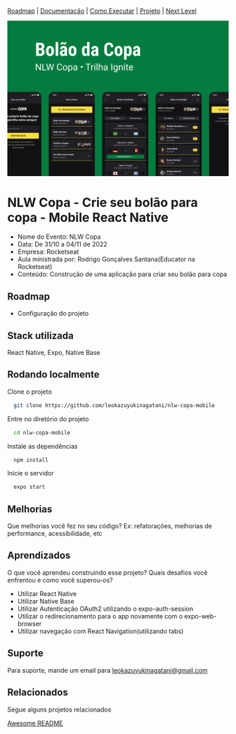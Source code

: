 [Roadmap](#roadmap) |
[Documentação](#documentação) |
[Como Executar](#rodando-localmente) |
[Projeto](#stack-utilizada) |
[Next Level](#melhorias) 

![Logo](./assets/capa.png)


# NLW Copa - Crie seu bolão para copa - Mobile React Native

- Nome do Evento: NLW Copa
- Data: De 31/10 a 04/11 de 2022
- Empresa: Rocketseat
- Aula ministrada por: Rodrigo Gonçalves Santana(Educator na Rocketseat)
- Conteúdo: Construção de uma aplicação para criar seu bolão para copa

## Roadmap

- Configuração do projeto


## Stack utilizada
React Native, Expo, Native Base

## Rodando localmente

Clone o projeto

```bash
  git clone https://github.com/leokazuyukinagatani/nlw-copa-mobile
```

Entre no diretório do projeto

```bash
  cd nlw-copa-mobile
```

Instale as dependências

```bash
  npm install
```

Inicie o servidor

```bash
  expo start
```



## Melhorias

Que melhorias você fez no seu código? Ex: refatorações, melhorias de performance, acessibilidade, etc


## Aprendizados

O que você aprendeu construindo esse projeto? Quais desafios você enfrentou e como você superou-os?

- Utilizar React Native
- Utilizar Native Base
- Utilizar Autenticação OAuth2 utilizando o expo-auth-session
- Utilizar o redirecionamento para o app novamente com o expo-web-browser
- Utilizar navegação com React Navigation(utilizando tabs)
## Suporte

Para suporte, mande um email para [leokazuyukinagatani@gmail.com](mailto:leokazuyukinagatani@gmail.com?subject=nlw-esports-mobile)


## Relacionados

Segue alguns projetos relacionados

[Awesome README](https://github.com/matiassingers/awesome-readme)